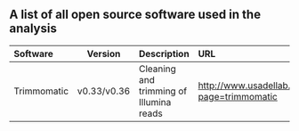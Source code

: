 A list of all open source software used in the analysis
-------------------------------------------------------


|Software   |Version    |Description                            |URL                                           |
|:----------|:---------:|:--------------------------------------|:---------------------------------------------|
|Trimmomatic|v0.33/v0.36|Cleaning and trimming of Illumina reads|http://www.usadellab.org/cms/?page=trimmomatic|



